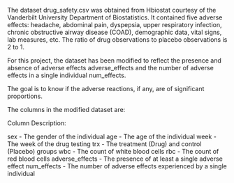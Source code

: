 The dataset drug_safety.csv was obtained from Hbiostat courtesy of the Vanderbilt University Department of Biostatistics. It contained five adverse effects: headache, abdominal pain, dyspepsia, upper respiratory infection, chronic obstructive airway disease (COAD), demographic data, vital signs, lab measures, etc. The ratio of drug observations to placebo observations is 2 to 1.

For this project, the dataset has been modified to reflect the presence and absence of adverse effects adverse_effects and the number of adverse effects in a single individual num_effects.

The goal is to know if the adverse reactions, if any, are of significant proportions.

The columns in the modified dataset are:

Column Description:

sex - The gender of the individual age - The age of the individual week - The week of the drug testing trx - The treatment (Drug) and control (Placebo) groups wbc - The count of white blood cells rbc - The count of red blood cells adverse_effects - The presence of at least a single adverse effect num_effects - The number of adverse effects experienced by a single individual
